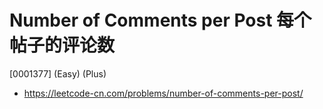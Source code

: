 # Number of Comments per Post 每个帖子的评论数

[0001377] (Easy) (Plus)

- https://leetcode-cn.com/problems/number-of-comments-per-post/
